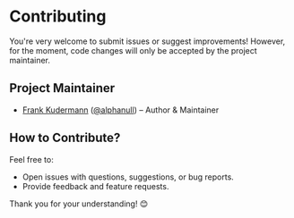 # Contributing

You're very welcome to submit issues or suggest improvements! However, for the moment, code changes will only be accepted by the project maintainer.

## Project Maintainer

- [Frank Kudermann](https://github.com/alphanull) ([@alphanull](https://github.com/alphanull)) – Author & Maintainer

## How to Contribute?

Feel free to:

- Open issues with questions, suggestions, or bug reports.
- Provide feedback and feature requests.

Thank you for your understanding! 😊